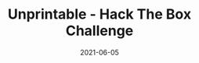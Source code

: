 ---
layout: single
title: '<span class="hackthebox">Unprintable - Hack The Box Challenge</span>'
excerpt: "Digital Cube is a quite hard stego challenge which include decoding ciphertexts, rle decoding and brainfuck decoding"
date: 2021-06-05
header:
  teaser: /assets/images/htb-writeup-unprintable/icon.png
  teaser_home_page: true
  image_description: unprintable hack the box
  icon: /assets/images/hackthebox.webp
categories:
  - hackthebox
  - challenge
tags:  
  - steganography
  - scripting
  - cipher
  - rle-decode
  - brainfuck-cipher
toc: true
toc_label: "Content"
toc_sticky: true
show_time: false
layout: encrypted/unprintable
permalink: "/htb-writeup-unprintable/"
show_time: false
---